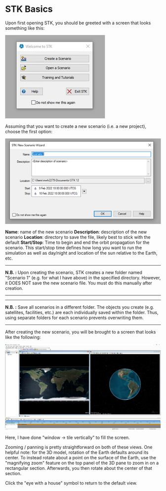 # STK Basics

Upon first opening STK, you should be greeted with a screen that looks something like this:

![](opening_screen.png)

Assuming that you want to create a new scenario (i.e. a new project), choose the first option:

![](opening_screen_2.png)

**Name**: name of the new scenario
**Description**: description of the new scenario
**Location**: directory to save the file, likely best to stick with the default
**Start/Stop**: Time to begin and end the orbit propagation for the scenario. This start/stop time defines how long you want to run the simulation as well as day/night and location of the sun relative to the Earth, etc.

- - - 
**N.B. :** Upon creating the scenario, STK creates a new folder named "Scenario 1" (e.g. for what I have above) in the specified directory. However, it DOES NOT save the new scenario file. You must do this manually after creation.
- - - 
- - -
**N.B. :** Save all scenarios in a different folder. The objects you create (e.g. satellites, facilities, etc.) are each individually saved within the folder. Thus, using separate folders for each scenario prevents overwriting them.
- - - 

After creating the new scenario, you will be brought to a screen that looks like the following:

![](gui_environment.png)

Here, I have done "window -> tile vertically" to fill the screen. 

Zooming / panning is pretty straightforward on both of these views. One helpful note: for the 3D model, rotation of the Earth defaults around its center. To instead rotate about a point on the surface of the Earth, use the "magnifying zoom" feature on the top panel of the 3D pane to zoom in on a rectangular section. Afterwards, you then rotate about the center of that section.

Click the "eye with a house" symbol to return to the default view.

